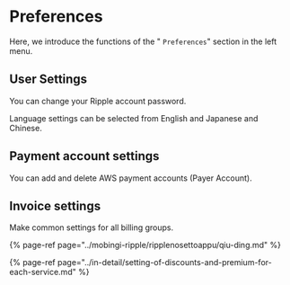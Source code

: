 # Preferences

Here, we introduce the functions of the " `Preferences`" section in the left menu.

## User Settings

You can change your Ripple account password.

Language settings can be selected from English and Japanese and Chinese.

## Payment account settings

You can add and delete AWS payment accounts \(Payer Account\).

## Invoice settings

Make common settings for all billing groups.

{% page-ref page="../mobingi-ripple/ripplenosettoappu/qiu-ding.md" %}

{% page-ref page="../in-detail/setting-of-discounts-and-premium-for-each-service.md" %}

